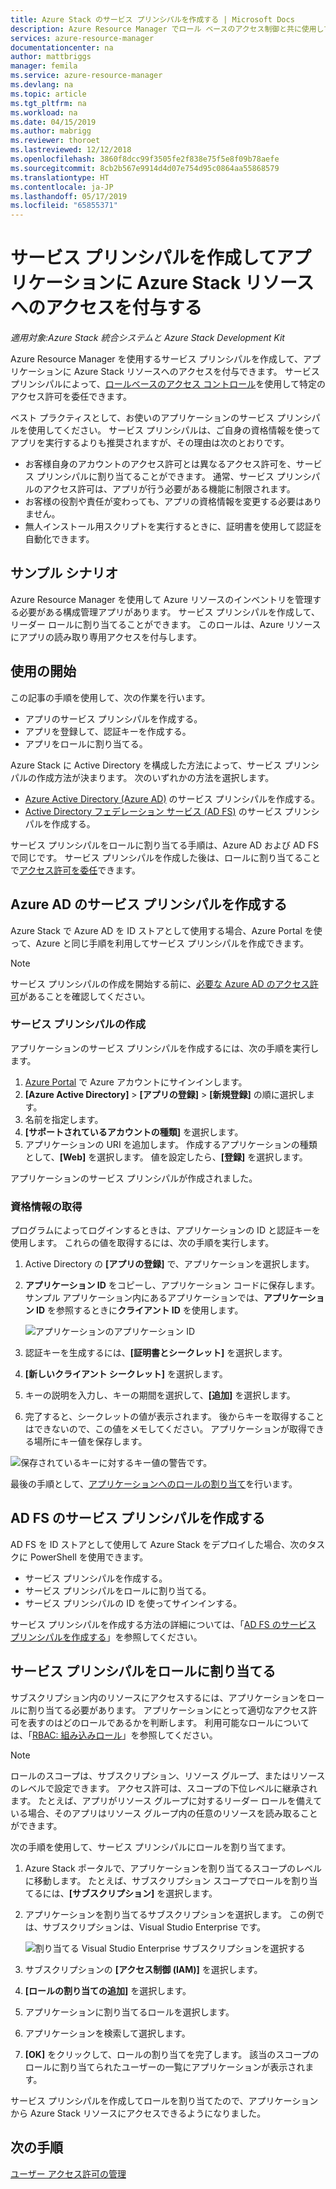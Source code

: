 ```yaml
---
title: Azure Stack のサービス プリンシパルを作成する | Microsoft Docs
description: Azure Resource Manager でロール ベースのアクセス制御と共に使用してリソースへのアクセスを管理できる、サービス プリンシパルを作成する方法について説明します。
services: azure-resource-manager
documentationcenter: na
author: mattbriggs
manager: femila
ms.service: azure-resource-manager
ms.devlang: na
ms.topic: article
ms.tgt_pltfrm: na
ms.workload: na
ms.date: 04/15/2019
ms.author: mabrigg
ms.reviewer: thoroet
ms.lastreviewed: 12/12/2018
ms.openlocfilehash: 3860f8dcc99f3505fe2f838e75f5e8f09b78aefe
ms.sourcegitcommit: 8cb2b567e9914d4d07e754d95c0864aa55868579
ms.translationtype: HT
ms.contentlocale: ja-JP
ms.lasthandoff: 05/17/2019
ms.locfileid: "65855371"
---
```

# <a name="give-applications-access-to-azure-stack-resources-by-creating-service-principals"></a>サービス プリンシパルを作成してアプリケーションに Azure Stack リソースへのアクセスを付与する

*適用対象:Azure Stack 統合システムと Azure Stack Development Kit*

Azure Resource Manager を使用するサービス プリンシパルを作成して、アプリケーションに Azure Stack リソースへのアクセスを付与できます。 サービス プリンシパルによって、[ロールベースのアクセス コントロール](azure-stack-manage-permissions.md)を使用して特定のアクセス許可を委任できます。

ベスト プラクティスとして、お使いのアプリケーションのサービス プリンシパルを使用してください。 サービス プリンシパルは、ご自身の資格情報を使ってアプリを実行するよりも推奨されますが、その理由は次のとおりです。

* お客様自身のアカウントのアクセス許可とは異なるアクセス許可を、サービス プリンシパルに割り当てることができます。 通常、サービス プリンシパルのアクセス許可は、アプリが行う必要がある機能に制限されます。
* お客様の役割や責任が変わっても、アプリの資格情報を変更する必要はありません。
* 無人インストール用スクリプトを実行するときに、証明書を使用して認証を自動化できます。

## <a name="example-scenario"></a>サンプル シナリオ

Azure Resource Manager を使用して Azure リソースのインベントリを管理する必要がある構成管理アプリがあります。 サービス プリンシパルを作成して、リーダー ロールに割り当てることができます。 このロールは、Azure リソースにアプリの読み取り専用アクセスを付与します。

## <a name="getting-started"></a>使用の開始

この記事の手順を使用して、次の作業を行います。

* アプリのサービス プリンシパルを作成する。
* アプリを登録して、認証キーを作成する。
* アプリをロールに割り当てる。

Azure Stack に Active Directory を構成した方法によって、サービス プリンシパルの作成方法が決まります。 次のいずれかの方法を選択します。

* [Azure Active Directory (Azure AD)](azure-stack-create-service-principals.md#create-service-principal-for-azure-ad) のサービス プリンシパルを作成する。
* [Active Directory フェデレーション サービス (AD FS)](azure-stack-create-service-principals.md#create-service-principal-for-ad-fs) のサービス プリンシパルを作成する。

サービス プリンシパルをロールに割り当てる手順は、Azure AD および AD FS で同じです。 サービス プリンシパルを作成した後は、ロールに割り当てることで[アクセス許可を委任](azure-stack-create-service-principals.md)できます。

## <a name="create-service-principal-for-azure-ad"></a>Azure AD のサービス プリンシパルを作成する

Azure Stack で Azure AD を ID ストアとして使用する場合、Azure Portal を使って、Azure と同じ手順を利用してサービス プリンシパルを作成できます。

> [!NOTE]
> サービス プリンシパルの作成を開始する前に、[必要な Azure AD のアクセス許可](/azure/active-directory/develop/howto-create-service-principal-portal#required-permissions)があることを確認してください。

### <a name="create-service-principal"></a>サービス プリンシパルの作成

アプリケーションのサービス プリンシパルを作成するには、次の手順を実行します。

1. [Azure Portal](https://portal.azure.com) で Azure アカウントにサインインします。
2. **[Azure Active Directory]** > **[アプリの登録]** > **[新規登録]** の順に選択します。
3. 名前を指定します。
4. **[サポートされているアカウントの種類]** を選択します。
5.  アプリケーションの URI を追加します。 作成するアプリケーションの種類として、**[Web]** を選択します。 値を設定したら、**[登録]** を選択します。

アプリケーションのサービス プリンシパルが作成されました。

### <a name="get-credentials"></a>資格情報の取得

プログラムによってログインするときは、アプリケーションの ID と認証キーを使用します。 これらの値を取得するには、次の手順を実行します。

1. Active Directory の **[アプリの登録]** で、アプリケーションを選択します。

2. **アプリケーション ID** をコピーし、アプリケーション コードに保存します。 サンプル アプリケーション内にあるアプリケーションでは、**アプリケーション ID** を参照するときに**クライアント ID** を使用します。

     ![アプリケーションのアプリケーション ID](./media/azure-stack-create-service-principals/image12.png)
3. 認証キーを生成するには、**[証明書とシークレット]** を選択します。

4. **[新しいクライアント シークレット]** を選択します。

5. キーの説明を入力し、キーの期間を選択して、**[追加]** を選択します。 

6. 完了すると、シークレットの値が表示されます。 後からキーを取得することはできないので、この値をメモしてください。 アプリケーションが取得できる場所にキー値を保存します。

![保存されているキーに対するキー値の警告です。](./media/azure-stack-create-service-principals/image15.png)

最後の手順として、[アプリケーションへのロールの割り当て](azure-stack-create-service-principals.md)を行います。

## <a name="create-service-principal-for-ad-fs"></a>AD FS のサービス プリンシパルを作成する

AD FS を ID ストアとして使用して Azure Stack をデプロイした場合、次のタスクに PowerShell を使用できます。

* サービス プリンシパルを作成する。
* サービス プリンシパルをロールに割り当てる。
* サービス プリンシパルの ID を使ってサインインする。

サービス プリンシパルを作成する方法の詳細については、「[AD FS のサービス プリンシパルを作成する](../operator/azure-stack-create-service-principals.md#manage-service-principal-for-ad-fs)」を参照してください。

## <a name="assign-the-service-principal-to-a-role"></a>サービス プリンシパルをロールに割り当てる

サブスクリプション内のリソースにアクセスするには、アプリケーションをロールに割り当てる必要があります。 アプリケーションにとって適切なアクセス許可を表すのはどのロールであるかを判断します。 利用可能なロールについては、「[RBAC: 組み込みロール](/azure/role-based-access-control/built-in-roles)」を参照してください。

> [!NOTE]
> ロールのスコープは、サブスクリプション、リソース グループ、またはリソースのレベルで設定できます。 アクセス許可は、スコープの下位レベルに継承されます。 たとえば、アプリがリソース グループに対するリーダー ロールを備えている場合、そのアプリはリソース グループ内の任意のリソースを読み取ることができます。

次の手順を使用して、サービス プリンシパルにロールを割り当てます。

1. Azure Stack ポータルで、アプリケーションを割り当てるスコープのレベルに移動します。 たとえば、サブスクリプション スコープでロールを割り当てるには、**[サブスクリプション]** を選択します。

2. アプリケーションを割り当てるサブスクリプションを選択します。 この例では、サブスクリプションは、Visual Studio Enterprise です。

     ![割り当てる Visual Studio Enterprise サブスクリプションを選択する](./media/azure-stack-create-service-principals/image16.png)

3. サブスクリプションの **[アクセス制御 (IAM)]** を選択します。

4. **[ロールの割り当ての追加]** を選択します。

5. アプリケーションに割り当てるロールを選択します。

6. アプリケーションを検索して選択します。

7. **[OK]** をクリックして、ロールの割り当てを完了します。 該当のスコープのロールに割り当てられたユーザーの一覧にアプリケーションが表示されます。

サービス プリンシパルを作成してロールを割り当てたので、アプリケーションから Azure Stack リソースにアクセスできるようになりました。

## <a name="next-steps"></a>次の手順

[ユーザー アクセス許可の管理](azure-stack-manage-permissions.md)
